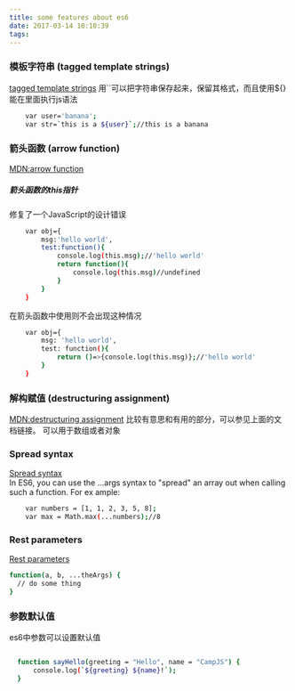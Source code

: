 ```yaml
---
title: some features about es6
date: 2017-03-14 10:10:39
tags:
---
```

### 模板字符串 (tagged template strings)
[tagged template strings](https://developer.mozilla.org/zh-CN/docs/Web/JavaScript/Reference/template_strings)
用``可以把字符串保存起来，保留其格式，而且使用${}能在里面执行js语法
``` bash
	var user='banana';
	var str=`this is a ${user}`;//this is a banana
```
### 箭头函数 (arrow function)
[MDN:arrow function](https://developer.mozilla.org/zh-CN/docs/Web/JavaScript/Reference/Functions/Arrow_functions)

##### 箭头函数的this指针
修复了一个JavaScript的设计错误
``` bash
	var obj={
		msg:'hello world',
		test:function(){
			console.log(this.msg);//'hello world'
			return function(){
				console.log(this.msg)//undefined
			}		
		}
	}
```
在箭头函数中使用则不会出现这种情况
``` bash
	var obj={
		msg: 'hello world',
		test: function(){
			return ()=>{console.log(this.msg)};//'hello world'
		}
	}
```

### 解构赋值 (destructuring assignment)
[MDN:destructuring assignment](https://developer.mozilla.org/zh-CN/docs/Web/JavaScript/Reference/Operators/Destructuring_assignment)
比较有意思和有用的部分，可以参见上面的文档链接。
可以用于数组或者对象
### Spread syntax
[Spread syntax](https://developer.mozilla.org/en-US/docs/Web/JavaScript/Reference/Operators/Spread_operator)  
In ES6, you can use the ...args syntax to "spread" an array out when calling such a function. For ex
ample:
``` bash
    var numbers = [1, 1, 2, 3, 5, 8];
    var max = Math.max(...numbers);//8
```
### Rest parameters
[Rest parameters](https://developer.mozilla.org/en-US/docs/Web/JavaScript/Reference/Functions/rest_parameters)
``` bash
function(a, b, ...theArgs) {
  // do some thing
}
```

### 参数默认值
es6中参数可以设置默认值

``` bash

  function sayHello(greeting = "Hello", name = "CampJS") {
      console.log(`${greeting} ${name}!`);
  }

```